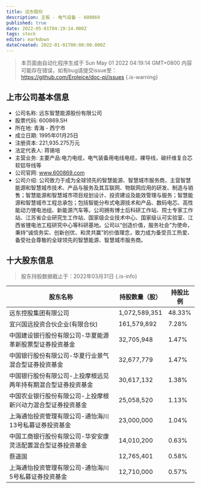```yaml
---
title: 远东股份
description: 主板 - 电气设备 - 600869
published: true
date: 2022-05-01T04:19:14.000Z
tags: stock
editor: markdown
dateCreated: 2022-01-01T00:00:00.000Z
---
```


> 本页面由自动化程序生成于 Sun May 01 2022 04:19:14 GMT+0800
> 内容可能存在错误，如有bug请提交issue至：https://github.com/Eroleice/doc-pi/issues
{.is-warning}

## 上市公司基本信息
- 公司名称: 远东智慧能源股份有限公司
- 股票代码: 600869.SH
- 所在地: 青海 - 西宁市
- 成立日期: 1995年01月25日
- 注册资本: 221,935.275万元
- 法定代表人: 蒋锡培
- 主营业务: 主要产品:电力电缆，电气装备用电线电缆，裸导线，碳纤维复合芯软铝导线等
- 公司官网: www.600869.com
- 公司介绍: 公司致力于成为全球领先的智慧能源、智慧城市服务商，主营智慧能源和智慧城市技术、产品与服务及其互联网、物联网应用的研发、制造与销售；智慧能源和智慧城市项目规划设计、投资建设及能效管理与服务；智慧能源和智慧城市工程总承包；包括智能分布式电源技术和产品、数码电芯、高性能动力锂电池组、新能源汽车等。公司拥有博士后科研工作站、院士专家工作站、江苏省企业研究生工作站、国家级企业技术中心、国家级认可实验室、江西省锂电池工程研究中心等科研基地。公司以“创造价值，服务社会”为使命，秉持“诚信务实、创新创优、和灵共赢”的价值理念，致力成为备受员工热爱、备受社会尊敬的全球领先的智慧能源、智慧城市服务商。


## 十大股东信息
> 股东持股数据截止于：2022年03月31日
{.is-info}

| 股东名称 | 持股数量（股） | 持股比例 |
| --- | --- | --- |
| 远东控股集团有限公司 | 1,072,589,351 | 48.33% |
| 宜兴国远投资合伙企业(有限合伙) | 161,579,892 | 7.28% |
| 中国建设银行股份有限公司-华夏能源革新股票型证券投资基金 | 32,705,948 | 1.47% |
| 中国银行股份有限公司-华夏行业景气混合型证券投资基金 | 32,677,779 | 1.47% |
| 中国银行股份有限公司-上投摩根远见两年持有期混合型证券投资基金 | 30,617,132 | 1.38% |
| 中国农业银行股份有限公司-上投摩根新兴动力混合型证券投资基金 | 25,058,520 | 1.13% |
| 上海通怡投资管理有限公司-通怡海川13号私募证券投资基金 | 23,000,000 | 1.04% |
| 中国工商银行股份有限公司-华安安康灵活配置混合型证券投资基金 | 14,010,200 | 0.63% |
| 蔡道国 | 12,765,401 | 0.58% |
| 上海通怡投资管理有限公司-通怡海川5号私募证券投资基金 | 12,710,000 | 0.57% |




